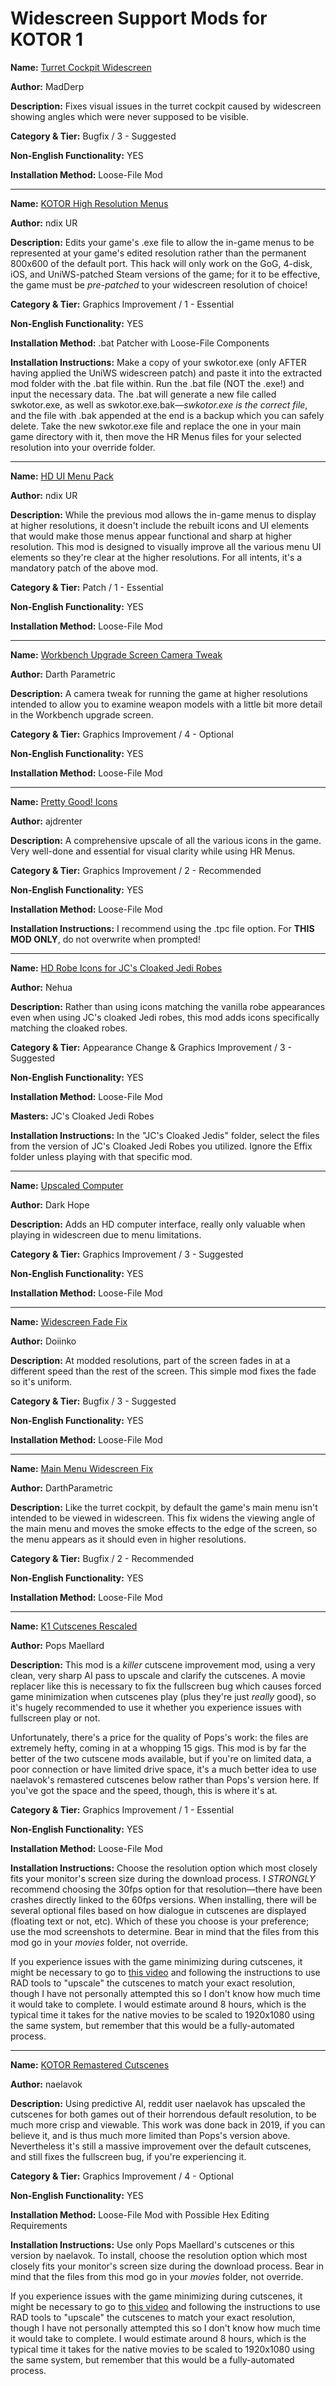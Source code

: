 # Widescreen Support Mods for KOTOR 1

**Name:** [Turret Cockpit Widescreen](https://www.nexusmods.com/kotor/mods/1211)

**Author:** MadDerp

**Description:** Fixes visual issues in the turret cockpit caused by widescreen showing angles which were never supposed to be visible.

**Category & Tier:** Bugfix / 3 - Suggested

**Non-English Functionality:** YES

**Installation Method:** Loose-File Mod

___

**Name:** [KOTOR High Resolution Menus](https://deadlystream.com/files/file/1159-kotor-high-resolution-menus/?tab=comments)

**Author:** ndix UR

**Description:** Edits your game's .exe file to allow the in-game menus to be represented at your game's edited resolution rather than the permanent 800x600 of the default port. This hack will only work on the GoG, 4-disk, iOS, and UniWS-patched Steam versions of the game; for it to be effective, the game must be *pre-patched* to your widescreen resolution of choice!

**Category & Tier:** Graphics Improvement / 1 - Essential

**Non-English Functionality:** YES

**Installation Method:** .bat Patcher with Loose-File Components

**Installation Instructions:** Make a copy of your swkotor.exe (only AFTER having applied the UniWS widescreen patch) and paste it into the extracted mod folder with the .bat file within. Run the .bat file (NOT the .exe!) and input the necessary data. The .bat will generate a new file called swkotor.exe, as well as swkotor.exe.bak—*swkotor.exe is the correct file*, and the file with .bak appended at the end is a backup which you can safely delete. Take the new swkotor.exe file and replace the one in your main game directory with it, then move the HR Menus files for your selected resolution into your override folder.

___

**Name:** [HD UI Menu Pack](https://deadlystream.com/files/file/1226-hd-ui-menu-pack/)

**Author:** ndix UR

**Description:** While the previous mod allows the in-game menus to display at higher resolutions, it doesn't include the rebuilt icons and UI elements that would make those menus appear functional and sharp at higher resolution. This mod is designed to visually improve all the various menu UI elements so they're clear at the higher resolutions. For all intents, it's a mandatory patch of the above mod.

**Category & Tier:** Patch / 1 - Essential

**Non-English Functionality:** YES

**Installation Method:** Loose-File Mod

___

**Name:** [Workbench Upgrade Screen Camera Tweak](https://deadlystream.com/files/file/1742-workbench-upgrade-screen-camera-tweak-for-k1/)

**Author:** Darth Parametric

**Description:** A camera tweak for running the game at higher resolutions intended to allow you to examine weapon models with a little bit more detail in the Workbench upgrade screen.

**Category & Tier:** Graphics Improvement / 4 - Optional

**Non-English Functionality:** YES

**Installation Method:** Loose-File Mod

___

**Name:** [Pretty Good! Icons](https://deadlystream.com/files/file/1815-pretty-good-icons-for-kotor/)

**Author:** ajdrenter

**Description:** A comprehensive upscale of all the various icons in the game. Very well-done and essential for visual clarity while using HR Menus.

**Category & Tier:** Graphics Improvement / 2 - Recommended

**Non-English Functionality:** YES

**Installation Method:** Loose-File Mod

**Installation Instructions:** I recommend using the .tpc file option. For **THIS MOD ONLY**, do not overwrite when prompted!

___

**Name:** [HD Robe Icons for JC's Cloaked Jedi Robes](https://deadlystream.com/files/file/2303-hd-robe-icons-for-jcs-cloaked-jedis-and-effixs-extra-robes/)

**Author:** Nehua

**Description:** Rather than using icons matching the vanilla robe appearances even when using JC's cloaked Jedi robes, this mod adds icons specifically matching the cloaked robes.

**Category & Tier:** Appearance Change & Graphics Improvement / 3 - Suggested

**Non-English Functionality:** YES

**Installation Method:** Loose-File Mod

**Masters:** JC's Cloaked Jedi Robes

**Installation Instructions:** In the "JC's Cloaked Jedis" folder, select the files from the version of JC's Cloaked Jedi Robes you utilized. Ignore the Effix folder unless playing with that specific mod.

___

**Name:** [Upscaled Computer](https://deadlystream.com/files/file/2025-upscaled-computer/)

**Author:** Dark Hope

**Description:** Adds an HD computer interface, really only valuable when playing in widescreen due to menu limitations.

**Category & Tier:** Graphics Improvement / 3 - Suggested

**Non-English Functionality:** YES

**Installation Method:** Loose-File Mod

___

**Name:** [Widescreen Fade Fix](https://deadlystream.com/files/file/1792-kotor-widescreen-fade-fix/)

**Author:** Doiinko

**Description:** At modded resolutions, part of the screen fades in at a different speed than the rest of the screen. This simple mod fixes the fade so it's uniform.

**Category & Tier:** Bugfix / 3 - Suggested

**Non-English Functionality:** YES

**Installation Method:** Loose-File Mod

___

**Name:** [Main Menu Widescreen Fix](https://deadlystream.com/files/file/1173-k1-main-menu-widescreen-fix/)

**Author:** DarthParametric

**Description:** Like the turret cockpit, by default the game's main menu isn't intended to be viewed in widescreen. This fix widens the viewing angle of the main menu and moves the smoke effects to the edge of the screen, so the menu appears as it should even in higher resolutions.

**Category & Tier:** Bugfix / 2 - Recommended

**Non-English Functionality:** YES

**Installation Method:** Loose-File Mod

___

**Name:** [K1 Cutscenes Rescaled](https://deadlystream.com/files/file/2380-k1-cutscenes-rescaled/)

**Author:** Pops Maellard

**Description:** This mod is a *killer* cutscene improvement mod, using a very clean, very sharp AI pass to upscale and clarify the cutscenes. A movie replacer like this is necessary to fix the fullscreen bug which causes forced game minimization when cutscenes play (plus they're just *really* good), so it's hugely recommended to use it whether you experience issues with fullscreen play or not.

Unfortunately, there's a price for the quality of Pops's work: the files are extremely hefty, coming in at a whopping 15 gigs. This mod is by far the better of the two cutscene mods available, but if you're on limited data, a poor connection or have limited drive space, it's a much better idea to use naelavok's remastered cutscenes below rather than Pops's version here. If you've got the space and the speed, though, this is where it's at.

**Category & Tier:** Graphics Improvement / 1 - Essential

**Non-English Functionality:** YES

**Installation Method:** Loose-File Mod

**Installation Instructions:** Choose the resolution option which most closely fits your monitor's screen size during the download process. I *STRONGLY* recommend choosing the 30fps option for that resolution—there have been crashes directly linked to the 60fps versions. When installing, there will be several optional files based on how dialogue in cutscenes are displayed (floating text or not, etc). Which of these you choose is your preference; use the mod screenshots to determine. Bear in mind that the files from this mod go in your *movies* folder, not override.

If you experience issues with the game minimizing during cutscenes, it might be necessary to go to [this video](https://www.youtube.com/watch?v=bA5l6HVs4Y4) and following the instructions to use RAD tools to "upscale" the cutscenes to match your exact resolution, though I have not personally attempted this so I don't know how much time it would take to complete. I would estimate around 8 hours, which is the typical time it takes for the native movies to be scaled to 1920x1080 using the same system, but remember that this would be a fully-automated process.

___


**Name:** [KOTOR Remastered Cutscenes](https://www.nexusmods.com/kotor/mods/1306)

**Author:** naelavok 

**Description:** Using predictive AI, reddit user naelavok has upscaled the cutscenes for both games out of their horrendous default resolution, to be much more crisp and viewable. This work was done back in 2019, if you can believe it, and is thus much more limited than Pops's version above. Nevertheless it's still a massive improvement over the default cutscenes, and still fixes the fullscreen bug, if you're experiencing it.

**Category & Tier:** Graphics Improvement / 4 - Optional

**Non-English Functionality:** YES

**Installation Method:** Loose-File Mod with Possible Hex Editing Requirements

**Installation Instructions:** Use only Pops Maellard's cutscenes or this version by naelavok. To install, choose the resolution option which most closely fits your monitor's screen size during the download process. Bear in mind that the files from this mod go in your *movies* folder, not override.

If you experience issues with the game minimizing during cutscenes, it might be necessary to go to [this video](https://www.youtube.com/watch?v=bA5l6HVs4Y4) and following the instructions to use RAD tools to "upscale" the cutscenes to match your exact resolution, though I have not personally attempted this so I don't know how much time it would take to complete. I would estimate around 8 hours, which is the typical time it takes for the native movies to be scaled to 1920x1080 using the same system, but remember that this would be a fully-automated process.
